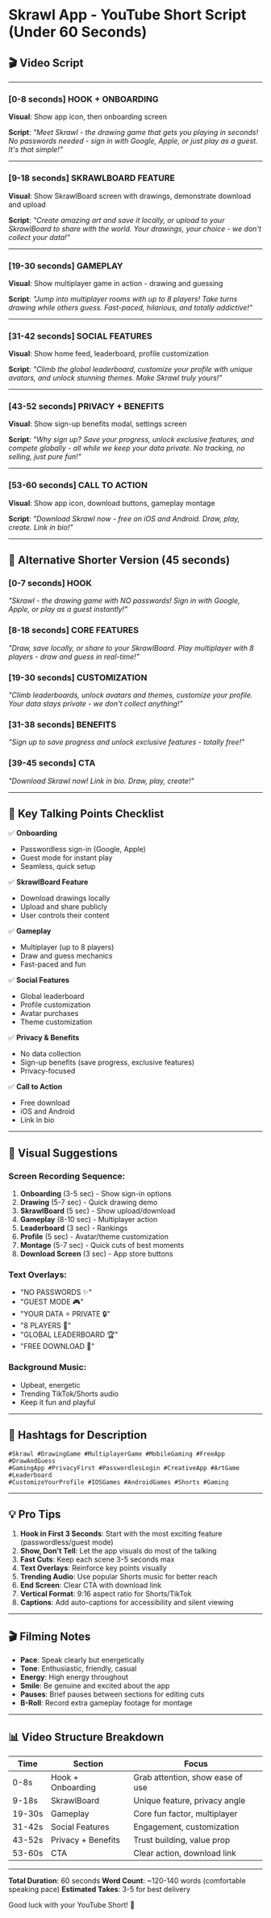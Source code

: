 # Skrawl App - YouTube Short Script (Under 60 Seconds)

## 🎬 Video Script

---

### [0-8 seconds] HOOK + ONBOARDING
**Visual**: Show app icon, then onboarding screen

**Script**:
*"Meet Skrawl - the drawing game that gets you playing in seconds! No passwords needed - sign in with Google, Apple, or just play as a guest. It's that simple!"*

---

### [9-18 seconds] SKRAWLBOARD FEATURE
**Visual**: Show SkrawlBoard screen with drawings, demonstrate download and upload

**Script**:
*"Create amazing art and save it locally, or upload to your SkrawlBoard to share with the world. Your drawings, your choice - we don't collect your data!"*

---

### [19-30 seconds] GAMEPLAY
**Visual**: Show multiplayer game in action - drawing and guessing

**Script**:
*"Jump into multiplayer rooms with up to 8 players! Take turns drawing while others guess. Fast-paced, hilarious, and totally addictive!"*

---

### [31-42 seconds] SOCIAL FEATURES
**Visual**: Show home feed, leaderboard, profile customization

**Script**:
*"Climb the global leaderboard, customize your profile with unique avatars, and unlock stunning themes. Make Skrawl truly yours!"*

---

### [43-52 seconds] PRIVACY + BENEFITS
**Visual**: Show sign-up benefits modal, settings screen

**Script**:
*"Why sign up? Save your progress, unlock exclusive features, and compete globally - all while we keep your data private. No tracking, no selling, just pure fun!"*

---

### [53-60 seconds] CALL TO ACTION
**Visual**: Show app icon, download buttons, gameplay montage

**Script**:
*"Download Skrawl now - free on iOS and Android. Draw, play, create. Link in bio!"*

---

## 📝 Alternative Shorter Version (45 seconds)

### [0-7 seconds] HOOK
*"Skrawl - the drawing game with NO passwords! Sign in with Google, Apple, or play as a guest instantly!"*

### [8-18 seconds] CORE FEATURES
*"Draw, save locally, or share to your SkrawlBoard. Play multiplayer with 8 players - draw and guess in real-time!"*

### [19-30 seconds] CUSTOMIZATION
*"Climb leaderboards, unlock avatars and themes, customize your profile. Your data stays private - we don't collect anything!"*

### [31-38 seconds] BENEFITS
*"Sign up to save progress and unlock exclusive features - totally free!"*

### [39-45 seconds] CTA
*"Download Skrawl now! Link in bio. Draw, play, create!"*

---

## 🎯 Key Talking Points Checklist

✅ **Onboarding**
- Passwordless sign-in (Google, Apple)
- Guest mode for instant play
- Seamless, quick setup

✅ **SkrawlBoard Feature**
- Download drawings locally
- Upload and share publicly
- User controls their content

✅ **Gameplay**
- Multiplayer (up to 8 players)
- Draw and guess mechanics
- Fast-paced and fun

✅ **Social Features**
- Global leaderboard
- Profile customization
- Avatar purchases
- Theme customization

✅ **Privacy & Benefits**
- No data collection
- Sign-up benefits (save progress, exclusive features)
- Privacy-focused

✅ **Call to Action**
- Free download
- iOS and Android
- Link in bio

---

## 🎥 Visual Suggestions

### Screen Recording Sequence:
1. **Onboarding** (3-5 sec) - Show sign-in options
2. **Drawing** (5-7 sec) - Quick drawing demo
3. **SkrawlBoard** (5 sec) - Show upload/download
4. **Gameplay** (8-10 sec) - Multiplayer action
5. **Leaderboard** (3 sec) - Rankings
6. **Profile** (5 sec) - Avatar/theme customization
7. **Montage** (5-7 sec) - Quick cuts of best moments
8. **Download Screen** (3 sec) - App store buttons

### Text Overlays:
- "NO PASSWORDS ✨"
- "GUEST MODE 🎮"
- "YOUR DATA = PRIVATE 🔒"
- "8 PLAYERS 👥"
- "GLOBAL LEADERBOARD 🏆"
- "FREE DOWNLOAD 📱"

### Background Music:
- Upbeat, energetic
- Trending TikTok/Shorts audio
- Keep it fun and playful

---

## 📱 Hashtags for Description

```
#Skrawl #DrawingGame #MultiplayerGame #MobileGaming #FreeApp #DrawAndGuess 
#GamingApp #PrivacyFirst #PasswordlesLogin #CreativeApp #ArtGame #Leaderboard
#CustomizeYourProfile #IOSGames #AndroidGames #Shorts #Gaming
```

---

## 💡 Pro Tips

1. **Hook in First 3 Seconds**: Start with the most exciting feature (passwordless/guest mode)
2. **Show, Don't Tell**: Let the app visuals do most of the talking
3. **Fast Cuts**: Keep each scene 3-5 seconds max
4. **Text Overlays**: Reinforce key points visually
5. **Trending Audio**: Use popular Shorts music for better reach
6. **End Screen**: Clear CTA with download link
7. **Vertical Format**: 9:16 aspect ratio for Shorts/TikTok
8. **Captions**: Add auto-captions for accessibility and silent viewing

---

## 🎬 Filming Notes

- **Pace**: Speak clearly but energetically
- **Tone**: Enthusiastic, friendly, casual
- **Energy**: High energy throughout
- **Smile**: Be genuine and excited about the app
- **Pauses**: Brief pauses between sections for editing cuts
- **B-Roll**: Record extra gameplay footage for montage

---

## 📊 Video Structure Breakdown

| Time | Section | Focus |
|------|---------|-------|
| 0-8s | Hook + Onboarding | Grab attention, show ease of use |
| 9-18s | SkrawlBoard | Unique feature, privacy angle |
| 19-30s | Gameplay | Core fun factor, multiplayer |
| 31-42s | Social Features | Engagement, customization |
| 43-52s | Privacy + Benefits | Trust building, value prop |
| 53-60s | CTA | Clear action, download link |

---

**Total Duration**: 60 seconds
**Word Count**: ~120-140 words (comfortable speaking pace)
**Estimated Takes**: 3-5 for best delivery

Good luck with your YouTube Short! 🚀

